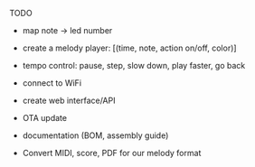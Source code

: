 TODO

  - map note -> led number
  - create a melody player: \[(time, note, action on/off, color)\]
  - tempo control: pause, step, slow down, play faster, go back

  - connect to WiFi
  - create web interface/API
  - OTA update  
  - documentation (BOM, assembly guide)

  - Convert MIDI, score, PDF for our melody format
